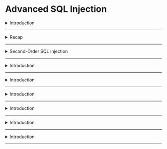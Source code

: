 # Advanced SQL Injection

<details>
  <summary>Introduction</summary>

  > ﻿Throughout this room, you will gain a comprehensive understanding of the following key concepts:
- >> Second-order SQL injection 
- >> Filter evasion
- >> Out-of-band SQL Injection
- >> Automation techniques
- >> Mitigation measures

- > **``First``** scan
  >
  > ```
  > nmap -A -T4 -p 3306,3389,445,139,135 10.10.108.30
  > ```
  >

```
Starting Nmap 7.95 ( https://nmap.org ) at 2025-05-01 14:35 EDT
Stats: 0:00:06 elapsed; 0 hosts completed (1 up), 1 undergoing Service Scan
Service scan Timing: About 20.00% done; ETC: 14:36 (0:00:24 remaining)
Nmap scan report for 10.10.108.30
Host is up (0.11s latency).

PORT     STATE SERVICE       VERSION
135/tcp  open  msrpc         Microsoft Windows RPC
139/tcp  open  netbios-ssn   Microsoft Windows netbios-ssn
445/tcp  open  microsoft-ds?
3306/tcp open  mysql         MariaDB 10.3.23 or earlier (unauthorized)
3389/tcp open  ms-wbt-server Microsoft Terminal Services
|_ssl-date: 2025-05-01T18:36:10+00:00; +1s from scanner time.
| ssl-cert: Subject: commonName=SQLi
| Not valid before: 2025-04-30T18:34:14
|_Not valid after:  2025-10-30T18:34:14
| rdp-ntlm-info: 
|   Target_Name: SQLI
|   NetBIOS_Domain_Name: SQLI
|   NetBIOS_Computer_Name: SQLI
|   DNS_Domain_Name: SQLi
|   DNS_Computer_Name: SQLi
|   Product_Version: 10.0.17763
|_  System_Time: 2025-05-01T18:36:00+00:00
Warning: OSScan results may be unreliable because we could not find at least 1 open and 1 closed port
Aggressive OS guesses: Microsoft Windows Server 2016 (96%), Microsoft Windows Server 2019 (96%), Microsoft Windows 10 (93%), Microsoft Windows 10 1709 - 21H2 (93%), Microsoft Windows 10 21H1 (93%), Microsoft Windows Server 2012 (93%), Microsoft Windows 10 1903 (92%), Windows Server 2019 (92%), Microsoft Windows Server 2022 (92%), Microsoft Windows Vista SP1 (92%)
No exact OS matches for host (test conditions non-ideal).
Network Distance: 2 hops
Service Info: OS: Windows; CPE: cpe:/o:microsoft:windows

Host script results:
| smb2-time: 
|   date: 2025-05-01T18:36:02
|_  start_date: N/A
| smb2-security-mode: 
|   3:1:1: 
|_    Message signing enabled but not required

TRACEROUTE (using port 443/tcp)
HOP RTT       ADDRESS
1   140.13 ms 10.8.0.1
2   127.52 ms 10.10.108.30

OS and Service detection performed. Please report any incorrect results at https://nmap.org/submit/ .
Nmap done: 1 IP address (1 host up) scanned in 41.57 seconds

```

- > mysql run on **``3306``**


</details>










--------------------------------------------------------------------------------------------------------------------------------------------------










<details>
  <summary>Recap</summary>

![image](https://github.com/user-attachments/assets/c6ced0d7-d8d3-4b5e-8aea-d80d42831e45)

  
</details>

--------------------------------------------------------------------------------------------------------------------------------------------------

<details>
  <summary>Second-Order SQL Injection</summary>

<details>
  <summary>GPT--explain</summary>
  
# Second-Order SQL Injection

Second-Order SQL Injection (SQLi) هو نوع من أنواع هجمات SQL التي لا يتم تنفيذها في لحظة إدخال البيانات كما هو الحال مع SQLi التقليدي. بدلاً من ذلك، يتم إدخال كود خبيث يُخزن بشكل طبيعي في قاعدة البيانات، ثم يُنفذ لاحقًا عند استخدام هذه البيانات في استعلام SQL جديد بدون حماية كافية.

---

## 🧠 مثال توضيحي

### 💾 1. صفحة `add.php` (إدخال البيانات)

المهاجم يدخل البيانات التالية:

- `SSN`: `12345'; UPDATE books SET book_name = 'Hacked'; --`
- `book_name`: `Normal Book`
- `author`: `John Doe`

الكود يُخزن كما هو داخل قاعدة البيانات دون تنفيذ أي أوامر SQL، لأنه لا يُستخدم في استعلام أثناء الإدخال.

---

### 🔁 2. صفحة `update.php` (استخدام البيانات لاحقًا)

الكود التالي يستخدم البيانات المخزنة:

```php
$update_sql = "UPDATE books SET book_name = '$new_book_name', author = '$new_author' WHERE ssn = '$ssn'; INSERT INTO logs (page) VALUES ('update.php');";
```

إذا كانت قيمة `$ssn` هي القيمة التي أدخلها المهاجم سابقًا، فإن هذا الاستعلام يصبح استعلامًا مركبًا يؤدي إلى تنفيذ الكود الخبيث.

### 💣 النتيجة

- يتم تنفيذ الأمر الثاني داخل الاستعلام: `UPDATE books SET book_name = 'Hacked';`
- أسماء كل الكتب في الجدول قد تتغير إلى "Hacked".

---

## ⚠️ لماذا هذا النوع خطير؟

- يمر من عمليات الفلترة التقليدية مثل `real_escape_string()`.
- لا يسبب مشاكل ظاهرة وقت الإدخال، مما يجعله صعب الاكتشاف.
- يتم تنفيذه في وقت لاحق في مكان مختلف في الكود.

---

## 🔐 كيف نحمي التطبيق؟

### ✅ استخدام Prepared Statements (الاستعلامات المجهزة)

```php
$stmt = $conn->prepare("UPDATE books SET book_name = ?, author = ? WHERE ssn = ?");
$stmt->bind_param("sss", $book_name, $author, $ssn);
$stmt->execute();
```

### ✅ فلترة البيانات عند الإدخال **وعند الاستخدام**

- لا تكتفِ بالتحقق عند الإدخال فقط.
- تحقق من صحة وسلامة البيانات قبل استخدامها في أي استعلام.

### ❌ تجنب استخدام `multi_query()` إن أمكن

- لأنه يسمح بتنفيذ أكثر من أمر SQL في استعلام واحد، مما يسهل تنفيذ الأكواد الخبيثة.

---

## 📊 تسلسل الهجوم (وصف توضيحي)

```
[User Input] --> (add.php) --> [Stored in DB] --> (update.php uses it unsafely) --> [SQL Injection Triggered]
```

---

Second-Order SQLi مثال قوي على أن الأمان لا يجب أن يعتمد فقط على الإدخال النظيف، بل أيضًا على كيفية استخدام البيانات لاحقًا.


</details>


- > first we will add new book on this ``http://10.10.84.232/second/add.php`` like this:
  > 
  > ![image](https://github.com/user-attachments/assets/4088c1e0-64fc-4dca-b5cf-cddffd17176c)
  > 
  > we make book ``SSN`` content ``12345'; UPDATE books SET book_name = 'Hacked'; --``
  > 
  > it will not excuted now
  >
  > now we open **``http://10.10.84.232/second/update.php``** and update content of this book
  >
  > ![image](https://github.com/user-attachments/assets/b03e0b64-42f6-405d-812d-5fb3be5888cf)
  >
  > if we go back to ``add.php`` will found all books name became **``hacked``**
  >
  > ![image](https://github.com/user-attachments/assets/6594fef7-009d-4cee-a91f-b68c82ce188b)
  >
  > we can also drop tables or any other sql queryies 




</details>

--------------------------------------------------------------------------------------------------------------------------------------------------


<details>
  <summary>Introduction</summary>
</details>

--------------------------------------------------------------------------------------------------------------------------------------------------


<details>
  <summary>Introduction</summary>
</details>

--------------------------------------------------------------------------------------------------------------------------------------------------



<details>
  <summary>Introduction</summary>
</details>

--------------------------------------------------------------------------------------------------------------------------------------------------



<details>
  <summary>Introduction</summary>
</details>

--------------------------------------------------------------------------------------------------------------------------------------------------




<details>
  <summary>Introduction</summary>
</details>

--------------------------------------------------------------------------------------------------------------------------------------------------




<details>
  <summary>Introduction</summary>
</details>

--------------------------------------------------------------------------------------------------------------------------------------------------





